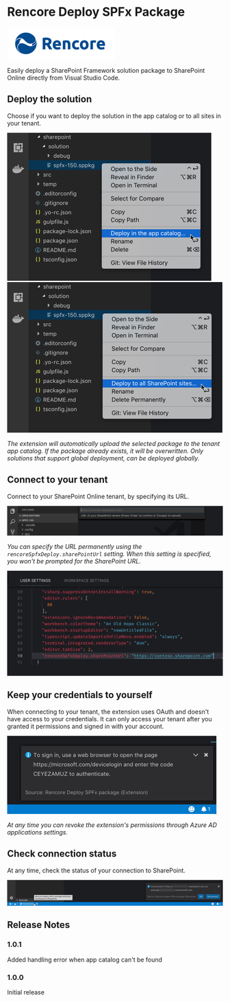 # Rencore Deploy SPFx Package

[![Rencore logo](./assets/rencore.png)](https://rencore.com)

Easily deploy a SharePoint Framework solution package to SharePoint Online directly from Visual Studio Code.

## Deploy the solution

Choose if you want to deploy the solution in the app catalog or to all sites in your tenant.

![The 'Deploy in the app catalog' option highlighted in the context menu of a .sppkg file in VSCode](./assets/deploy-sppkg-in-app-catalog.png)
![The 'Deploy to all SharePoint sites' option highlighted in the context menu of a .sppkg file in VSCode](./assets/deploy-sppkg-to-all-sites.png)

_The extension will automatically upload the selected package to the tenant app catalog. If the package already exists, it will be overwritten. Only solutions that support global deployment, can be deployed globally._

## Connect to your tenant

Connect to your SharePoint Online tenant, by specifying its URL.

![The 'Rencore Deploy SPFx Package' extension prompting for specifying the SharePoint URL](./assets/sharepoint-url-prompt.png)

_You can specify the URL permanently using the `rencoreSpfxDeploy.sharePointUrl` setting. When this setting is specified, you won't be prompted for the SharePoint URL._

![The 'rencoreSpfxDeploy.sharePointUrl' setting highlighted in the VSCode settings](./assets/sharepoint-url-setting.png)

## Keep your credentials to yourself

When connecting to your tenant, the extension uses OAuth and doesn't have access to your credentials. It can only access your tenant after you granted it permissions and signed in with your account.

![The 'Rencore Deploy SPFx Package' extension prompts for completing Azure AD OAuth flow](./assets/oauth-prompt.png)

_At any time you can revoke the extension's permissions through Azure AD applications settings._

## Check connection status

At any time, check the status of your connection to SharePoint.

![SharePoint connection information displayed in VSCode](./assets/connection-status.png)

## Release Notes

### 1.0.1

Added handling error when app catalog can't be found

### 1.0.0

Initial release